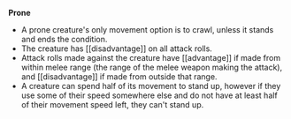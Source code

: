  **Prone**
 -  A prone creature's only movement option is to crawl, unless it stands and ends the condition. 
 -  The creature has [[disadvantage]] on all attack rolls. 
 -  Attack rolls made against the creature have [[advantage]] if made from within melee range (the range of the melee weapon making the attack), and [[disadvantage]] if made from outside that range. 
 -  A creature can spend half of its movement to stand up, however if they use some of their speed somewhere else and do not have at least half of their movement speed left, they can't stand up. 